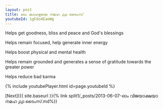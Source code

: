 ```yaml
---
layout: post
title: ഓം കാഹളയെ നമഹ ൧൧ ടൈംസ്
youtubeId: 1gFdo4EaeWg
---
```

 
 
Helps get goodness, bliss and peace and God's blessings
 
Helps remain focused, help generate inner energy 
 
Helps boost physical and mental health 
 
Helps remain grounded and generates a sense of gratitude towards the greater power 
 
Helps reduce bad karma
 
 
 
 


{% include youtubePlayer.html id=page.youtubeId %}
 
[Next]({{ site.baseurl }}{% link  split1/_posts/2013-06-07-ഓം വിജയാക്ഷയാ നമഹ ൧൧ ടൈംസ്.md%})
 
